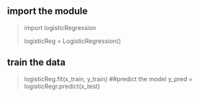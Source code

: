 ## import the module
>import logisticRegression
>
>logisticReg = LogisticRegression()

## train the data
>logisticReg.fit(x_train, y_train)
##predict the model
>y_pred = logisticRegr.predict(x_test)